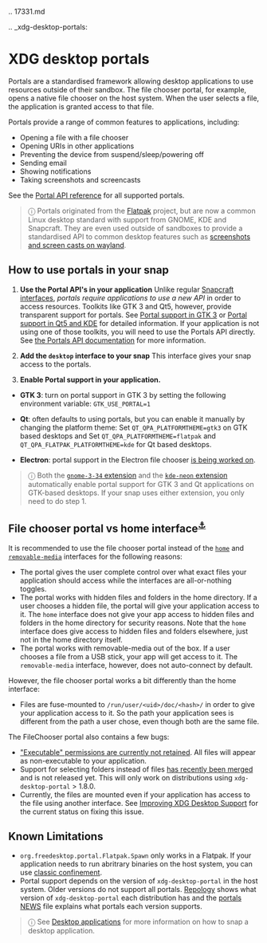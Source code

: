 .. 17331.md

.. _xdg-desktop-portals:

# XDG desktop portals

Portals are a standardised framework allowing desktop applications to use resources outside of their sandbox. The file chooser portal, for example, opens a native file chooser on the host system. When the user selects a file, the application is granted access to that file.

Portals provide a range of common features to applications, including:

* Opening a file with a file chooser
* Opening URIs in other applications
* Preventing the device from suspend/sleep/powering off
* Sending email
* Showing notifications
* Taking screenshots and screencasts

See the [Portal API reference](https://flatpak.github.io/xdg-desktop-portal/portal-docs.html) for all supported portals.

> ⓘ Portals originated from the [Flatpak](https://flatpak.github.io/) project, but are now a common Linux desktop standard with support from GNOME, KDE and Snapcraft. They are even used outside of sandboxes to provide a standardised API to common desktop features such as [screenshots and screen casts on wayland](https://github.com/emersion/xdg-desktop-portal-wlr/wiki/FAQ).

## How to use portals in your snap

1. **Use the Portal API's in your application**
  Unlike regular [Snapcraft interfaces](/t/supported-interfaces/7744), *portals require applications to use a new API* in order to access resources. Toolkits like GTK 3 and Qt5, however, provide transparent support for portals. See [Portal support in GTK 3](https://docs.flatpak.org/en/latest/portals-gtk.html) or [Portal support in Qt5 and KDE](https://docs.flatpak.org/en/latest/portals-qt.html) for detailed information.
If your application is not using one of those toolkits, you will need to use the Portals API directly. See [the Portals API documentation](https://flatpak.github.io/xdg-desktop-portal/portal-docs.html) for more information.

2. **Add the `desktop` interface to your snap**
  This interface gives your snap access to the portals.

3. **Enable Portal support in your application.**
  - **GTK 3**:  turn on portal support in GTK 3 by setting the following environment variable:
   `GTK_USE_PORTAL=1`

-  **Qt**:  often defaults to using portals, but you can enable it manually by changing the platform theme:
      Set `QT_QPA_PLATFORMTHEME=gtk3` on GTK based desktops and
      Set `QT_QPA_PLATFORMTHEME=flatpak` and `QT_QPA_FLATPAK_PLATFORMTHEME=kde` for Qt based desktops.

- **Electron**:  portal support in the Electron file chooser [is being worked on](https://github.com/electron/electron/pull/19159).

> ⓘ Both the [`gnome-3-34` extension](https://snapcraft.io/docs/gnome-3-34-extension) and the  [`kde-neon` extension](https://snapcraft.io/docs/kde-neon-extension) automatically enable portal support for GTK 3 and Qt applications on GTK-based desktops. If your snap uses either extension, you only need to do step 1.


<h2 id="heading--portal-vs-home">File chooser portal vs home interface<sup><a href=#heading--portal-vs-home>⚓</a></sup></h2>

It is recommended to use the file chooser portal instead of the [`home`](/t/the-home-interface/7838) and [`removable-media`](/t/the-removable-media-interface/7910) interfaces for the following reasons:

* The portal gives the user complete control over what exact files your application should access while the interfaces are all-or-nothing toggles.
* The portal works with hidden files and folders in the home directory. If a user chooses a hidden file, the portal will give your application access to it. The `home` interface does not give your app access to hidden files and folders in the home directory for security reasons. Note that the `home` interface does give access to hidden files and folders elsewhere, just not in the home directory itself.
* The portal works with removable-media out of the box. If a user chooses a file from a USB stick, your app will get access to it. The `removable-media` interface, however, does not auto-connect by default.

However, the file chooser portal works a bit differently than the home interface:

* Files are fuse-mounted to `/run/user/<uid>/doc/<hash>/` in order to give your application access to it. So the path your application sees is different from the path a user chose, even though both are the same file.

The FileChooser portal also contains a few bugs:


* ["Executable" permissions are currently not retained](https://github.com/flatpak/xdg-desktop-portal/issues/517). All files will appear as non-executable to your application.
* Support for selecting folders instead of files [has recently been merged](https://github.com/flatpak/xdg-desktop-portal/pull/456) and is not released yet. This will only work on distributions using `xdg-desktop-portal` > 1.8.0.
* Currently, the files are mounted even if your application has access to the file using another interface. See [Improving XDG Desktop Support](https://forum.snapcraft.io/t/improving-xdg-desktop-portal-support/13035) for the current status on fixing this issue.

## Known Limitations

* `org.freedesktop.portal.Flatpak.Spawn` only works in a Flatpak. If your application needs to run abritrary binaries on the host system, you can use [classic confinement](/t/snap-confinement/6233).
* Portal support depends on the version of `xdg-desktop-portal` in the host system. Older versions do not support all portals. [Repology](https://repology.org/project/xdg-desktop-portal/versions) shows what version of `xdg-desktop-portal` each distribution has and the [portals NEWS](https://github.com/flatpak/xdg-desktop-portal/blob/master/NEWS) file explains what portals each version supports.

> ⓘ See [Desktop applications](/t/desktop-applications/13034) for more information on how to snap a desktop application.